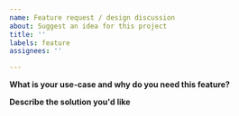 ```yaml
---
name: Feature request / design discussion
about: Suggest an idea for this project
title: ''
labels: feature
assignees: ''

---
```


**What is your use-case and why do you need this feature?**

**Describe the solution you'd like**
